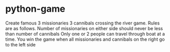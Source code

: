 # python-game
Create famous 3 missionaries 3 cannibals crossing the river game. Rules are as follows.
Number of missionaries on either side should never be less than number of cannibals
Only one or 2 people can travel through boat at a time.
You win the game when all missionaries and cannibals on the right go to the left side
